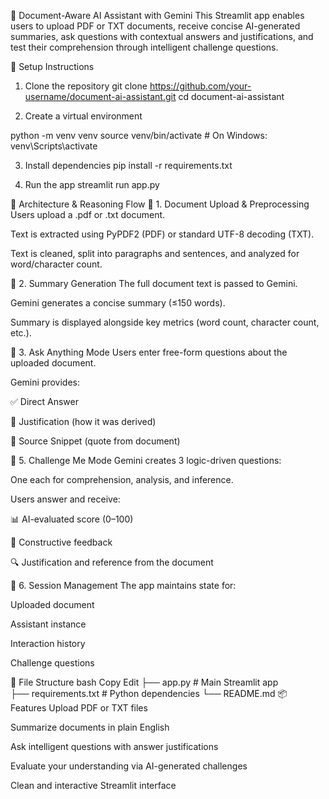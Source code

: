 📄 Document-Aware AI Assistant with Gemini
This Streamlit app enables users to upload PDF or TXT documents, receive concise AI-generated summaries, ask questions with contextual answers and justifications, and test their comprehension through intelligent challenge questions.

🚀 Setup Instructions
1. Clone the repository
git clone https://github.com/your-username/document-ai-assistant.git
cd document-ai-assistant

2. Create a virtual environment
   
python -m venv venv
source venv/bin/activate  # On Windows: venv\Scripts\activate

3. Install dependencies
pip install -r requirements.txt

4. Run the app
streamlit run app.py

🧠 Architecture & Reasoning Flow
🔹 1. Document Upload & Preprocessing
Users upload a .pdf or .txt document.

Text is extracted using PyPDF2 (PDF) or standard UTF-8 decoding (TXT).

Text is cleaned, split into paragraphs and sentences, and analyzed for word/character count.

🔹 2. Summary Generation
The full document text is passed to Gemini.

Gemini generates a concise summary (≤150 words).

Summary is displayed alongside key metrics (word count, character count, etc.).

🔹 3. Ask Anything Mode
Users enter free-form questions about the uploaded document.

Gemini provides:

✅ Direct Answer

📌 Justification (how it was derived)

📖 Source Snippet (quote from document)

🔹 5. Challenge Me Mode
Gemini creates 3 logic-driven questions:

One each for comprehension, analysis, and inference.

Users answer and receive:

📊 AI-evaluated score (0–100)

💬 Constructive feedback

🔍 Justification and reference from the document

🔹 6. Session Management
The app maintains state for:

Uploaded document

Assistant instance

Interaction history

Challenge questions

📁 File Structure
bash
Copy
Edit
├── app.py                  # Main Streamlit app      
├── requirements.txt        # Python dependencies
└── README.md
📦 Features
Upload PDF or TXT files

Summarize documents in plain English

Ask intelligent questions with answer justifications

Evaluate your understanding via AI-generated challenges

Clean and interactive Streamlit interface

